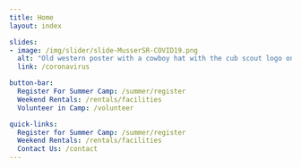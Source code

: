 ```yaml
---
title: Home
layout: index

slides:
- image: /img/slider/slide-MusserSR-COVID19.png
  alt: "Old western poster with a cowboy hat with the cub scout logo on it and 'Wild West' above and below the hat"
  link: /coronavirus

button-bar:
  Register For Summer Camp: /summer/register
  Weekend Rentals: /rentals/facilities
  Volunteer in Camp: /volunteer

quick-links:
  Register for Summer Camp: /summer/register
  Weekend Rentals: /rentals/facilities
  Contact Us: /contact
---
```

